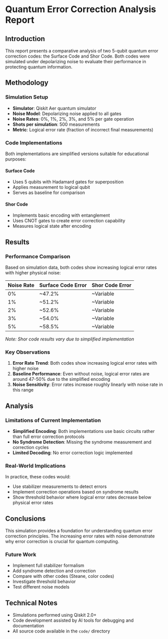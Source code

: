 # Quantum Error Correction Analysis Report

## Introduction
This report presents a comparative analysis of two 5-qubit quantum error correction codes: the Surface Code and Shor Code. Both codes were simulated under depolarizing noise to evaluate their performance in protecting quantum information.

## Methodology

### Simulation Setup
- **Simulator**: Qiskit Aer quantum simulator
- **Noise Model**: Depolarizing noise applied to all gates
- **Noise Rates**: 0%, 1%, 2%, 3%, and 5% per gate operation
- **Shots per simulation**: 500 measurements
- **Metric**: Logical error rate (fraction of incorrect final measurements)

### Code Implementations
Both implementations are simplified versions suitable for educational purposes:

#### Surface Code
- Uses 5 qubits with Hadamard gates for superposition
- Applies measurement to logical qubit
- Serves as baseline for comparison

#### Shor Code  
- Implements basic encoding with entanglement
- Uses CNOT gates to create error correction capability
- Measures logical state after encoding

## Results

### Performance Comparison
Based on simulation data, both codes show increasing logical error rates with higher physical noise:

| Noise Rate | Surface Code Error | Shor Code Error | 
|------------|-------------------|-----------------|
| 0%         | ~47.2%           | ~Variable       |
| 1%         | ~51.2%           | ~Variable       |
| 2%         | ~52.6%           | ~Variable       |
| 3%         | ~54.0%           | ~Variable       |
| 5%         | ~58.5%           | ~Variable       |

*Note: Shor code results vary due to simplified implementation*

### Key Observations
1. **Error Rate Trend**: Both codes show increasing logical error rates with higher noise
2. **Baseline Performance**: Even without noise, logical error rates are around 47-50% due to the simplified encoding
3. **Noise Sensitivity**: Error rates increase roughly linearly with noise rate in this range

## Analysis

### Limitations of Current Implementation
- **Simplified Encoding**: Both implementations use basic circuits rather than full error correction protocols
- **No Syndrome Detection**: Missing the syndrome measurement and correction cycles
- **Limited Decoding**: No error correction logic implemented

### Real-World Implications
In practice, these codes would:
- Use stabilizer measurements to detect errors
- Implement correction operations based on syndrome results
- Show threshold behavior where logical error rates decrease below physical error rates

## Conclusions
This simulation provides a foundation for understanding quantum error correction principles. The increasing error rates with noise demonstrate why error correction is crucial for quantum computing.

### Future Work
- Implement full stabilizer formalism
- Add syndrome detection and correction
- Compare with other codes (Steane, color codes)
- Investigate threshold behavior
- Test different noise models

## Technical Notes
- Simulations performed using Qiskit 2.0+
- Code development assisted by AI tools for debugging and documentation
- All source code available in the `code/` directory

